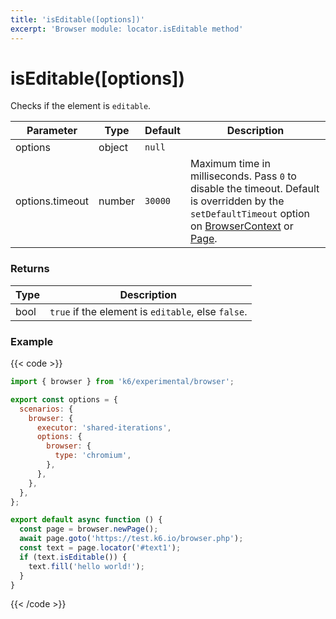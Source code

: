 ```yaml
---
title: 'isEditable([options])'
excerpt: 'Browser module: locator.isEditable method'
---
```


# isEditable([options])

Checks if the element is `editable`.

<TableWithNestedRows>

| Parameter       | Type   | Default | Description                                                                                                                                                                                                                                                   |
| --------------- | ------ | ------- | ------------------------------------------------------------------------------------------------------------------------------------------------------------------------------------------------------------------------------------------------------------- |
| options         | object | `null`  |                                                                                                                                                                                                                                                               |
| options.timeout | number | `30000` | Maximum time in milliseconds. Pass `0` to disable the timeout. Default is overridden by the `setDefaultTimeout` option on [BrowserContext](https://grafana.com/docs/k6/<K6_VERSION>/javascript-api/k6-experimental/browser/browsercontext/) or [Page](https://grafana.com/docs/k6/<K6_VERSION>/javascript-api/k6-experimental/browser/page/). |

</TableWithNestedRows>

### Returns

| Type | Description                                        |
| ---- | -------------------------------------------------- |
| bool | `true` if the element is `editable`, else `false`. |

### Example

{{< code >}}

```javascript
import { browser } from 'k6/experimental/browser';

export const options = {
  scenarios: {
    browser: {
      executor: 'shared-iterations',
      options: {
        browser: {
          type: 'chromium',
        },
      },
    },
  },
};

export default async function () {
  const page = browser.newPage();
  await page.goto('https://test.k6.io/browser.php');
  const text = page.locator('#text1');
  if (text.isEditable()) {
    text.fill('hello world!');
  }
}
```

{{< /code >}}
